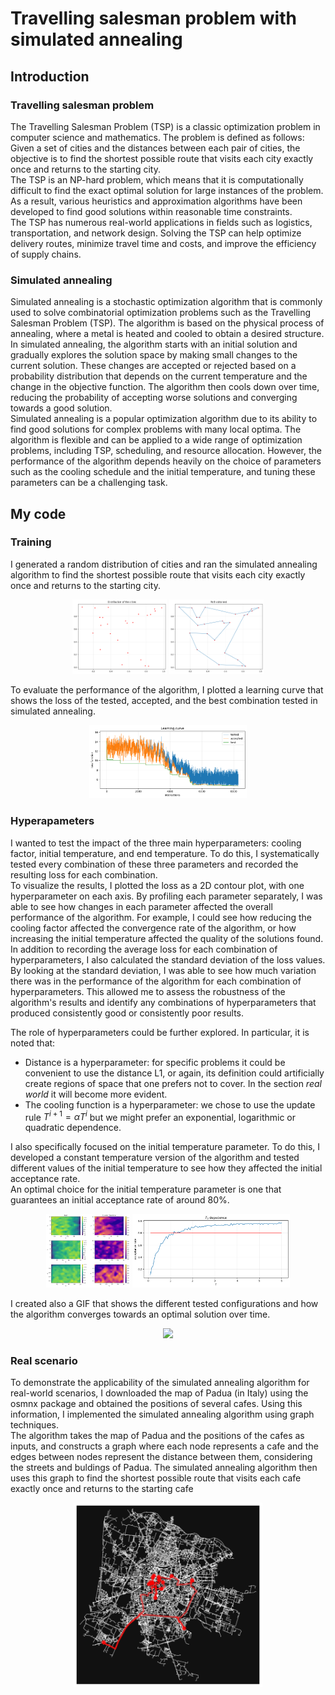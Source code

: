 # Travelling salesman problem with simulated annealing
## Introduction
### Travelling salesman problem
The Travelling Salesman Problem (TSP) is a classic optimization problem in computer science and mathematics. The problem is defined as follows: Given a set of cities and the distances between each pair of cities, the objective is to find the shortest possible route that visits each city exactly once and returns to the starting city. \
The TSP is an NP-hard problem, which means that it is computationally difficult to find the exact optimal solution for large instances of the problem. As a result, various heuristics and approximation algorithms have been developed to find good solutions within reasonable time constraints. \
The TSP has numerous real-world applications in fields such as logistics, transportation, and network design. Solving the TSP can help optimize delivery routes, minimize travel time and costs, and improve the efficiency of supply chains.

### Simulated annealing
Simulated annealing is a stochastic optimization algorithm that is commonly used to solve combinatorial optimization problems such as the Travelling Salesman Problem (TSP). The algorithm is based on the physical process of annealing, where a metal is heated and cooled to obtain a desired structure. \
In simulated annealing, the algorithm starts with an initial solution and gradually explores the solution space by making small changes to the current solution. These changes are accepted or rejected based on a probability distribution that depends on the current temperature and the change in the objective function. The algorithm then cools down over time, reducing the probability of accepting worse solutions and converging towards a good solution. \
Simulated annealing is a popular optimization algorithm due to its ability to find good solutions for complex problems with many local optima. The algorithm is flexible and can be applied to a wide range of optimization problems, including TSP, scheduling, and resource allocation. However, the performance of the algorithm depends heavily on the choice of parameters such as the cooling schedule and the initial temperature, and tuning these parameters can be a challenging task. 

## My code
### Training
I generated a random distribution of cities and ran the simulated annealing algorithm to find the shortest possible route that visits each city exactly once and returns to the starting city. 

<p align="center">
  <img src="images\dist_cities.png" width="30%">
  <img src="images\final_path.png" width="30%">
</p>

To evaluate the performance of the algorithm, I plotted a learning curve that shows the loss of the tested, accepted, and the best combination tested in simulated annealing.

<p align="center">
  <img src="images\learning_curve.png" width="50%">
</p>

### Hyperapameters
I wanted to test the impact of the three main hyperparameters: cooling factor, initial temperature, and end temperature. To do this, I systematically tested every combination of these three parameters and recorded the resulting loss for each combination. \
To visualize the results, I plotted the loss as a 2D contour plot, with one hyperparameter on each axis. By profiling each parameter separately, I was able to see how changes in each parameter affected the overall performance of the algorithm. For example, I could see how reducing the cooling factor affected the convergence rate of the algorithm, or how increasing the initial temperature affected the quality of the solutions found. \
In addition to recording the average loss for each combination of hyperparameters, I also calculated the standard deviation of the loss values. By looking at the standard deviation, I was able to see how much variation there was in the performance of the algorithm for each combination of hyperparameters. This allowed me to assess the robustness of the algorithm's results and identify any combinations of hyperparameters that produced consistently good or consistently poor results.

The role of hyperparameters could be further explored.
In particular, it is noted that:
* Distance is a hyperparameter: for specific problems it could be convenient to use the distance L1, or again, its definition could artificially create regions of space that one prefers not to cover. In the section _real world_ it will become more evident.
* The cooling function is a hyperparameter: we chose to use the update rule $T^{i+1} = \alpha T^i$ but we might prefer an exponential, logarithmic or quadratic dependence.

I also specifically focused on the initial temperature parameter. To do this, I developed a constant temperature version of the algorithm and tested different values of the initial temperature to see how they affected the initial acceptance rate. \
An optimal choice for the initial temperature parameter is one that guarantees an initial acceptance rate of around 80%. 

<p align="center">
  <img src="images\hyperparameter_tuning.png" width="26.5%">
  <img src="images\T0.png" width="50%">
</p>

I created also a GIF that shows the different tested configurations and how the algorithm converges towards an optimal solution over time.

<p align="center">
  <img src="images\SA.gif" width="40%">
  </p>

### Real scenario
To demonstrate the applicability of the simulated annealing algorithm for real-world scenarios, I downloaded the map of Padua (in Italy) using the osmnx package and obtained the positions of several cafes. Using this information, I implemented the simulated annealing algorithm using graph techniques.\
The algorithm takes the map of Padua and the positions of the cafes as inputs, and constructs a graph where each node represents a cafe and the edges between nodes represent the distance between them, considering the streets and buldings of Padua. The simulated annealing algorithm then uses this graph to find the shortest possible route that visits each cafe exactly once and returns to the starting cafe

<p align="center">
  <img src="images\padua_graph.png" width="60%">
</p>
